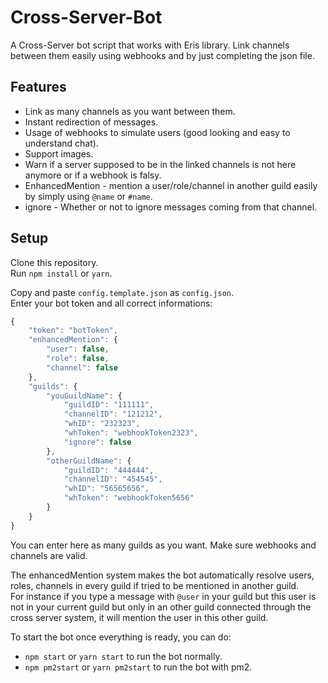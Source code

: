 # Cross-Server-Bot
A Cross-Server bot script that works with Eris library.
Link channels between them easily using webhooks and by just completing the json file.

## Features
  - Link as many channels as you want between them.
  - Instant redirection of messages.
  - Usage of webhooks to simulate users (good looking and easy to understand chat).
  - Support images.
  - Warn if a server supposed to be in the linked channels is not here anymore or if a webhook is falsy.
  - EnhancedMention - mention a user/role/channel in another guild easily by simply using `@name` or `#name`. 
  - ignore - Whether or not to ignore messages coming from that channel.

## Setup
Clone this repository.  
Run `npm install` or `yarn`.  

Copy and paste `config.template.json` as `config.json`.  
Enter your bot token and all correct informations: 
```js
{
    "token": "botToken",
    "enhancedMention": {
        "user": false,
        "role": false,
        "channel": false
    },
    "guilds": {
        "youGuildName": {
            "guildID": "111111",
            "channelID": "121212",
            "whID": "232323",
            "whToken": "webhookToken2323",
            "ignore": false
        },
        "otherGuildName": {
            "guildID": "444444",
            "channelID": "454545",
            "whID": "56565656",
            "whToken": "webhookToken5656"
        }
    }
}
```
You can enter here as many guilds as you want. Make sure webhooks and channels are valid.  

The enhancedMention system makes the bot automatically resolve users, roles, channels in every guild if tried to be mentioned in another guild.  
For instance if you type a message with `@user` in your guild but this user is not in your current guild but only in an other guild connected through the cross server system, it will mention the user in this other guild.  

To start the bot once everything is ready, you can do: 
  - `npm start` or `yarn start` to run the bot normally.
  - `npm pm2start` or `yarn pm2start` to run the bot with pm2.
